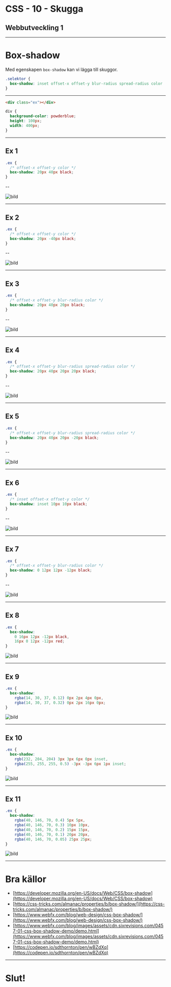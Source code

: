 # CSS - 10 - Skugga

## Webbutveckling 1

---

# Box-shadow

Med egenskapen `box-shadow` kan vi lägga till skuggor.


```css [ ]
.selektor {
  box-shadow: inset offset-x offset-y blur-radius spread-radius color
}
```

---

```html
<div class="ex"></div>
```

```css [ ]
div {
  background-color: powderblue;
  height: 100px;
  width: 400px;
}
```

---

## Ex 1

```css [ ]
.ex {
  /* offset-x offset-y color */
  box-shadow: 20px 40px black;
}
```

--

![bild](images/css-10-01.PNG)

---

## Ex 2

```css [ ]
.ex {
  /* offset-x offset-y color */
  box-shadow: 20px -40px black;
}
```

--

![bild](images/css-10-02.PNG)

---

## Ex 3

```css [ ]
.ex {
  /* offset-x offset-y blur-radius color */
  box-shadow: 20px 40px 20px black;
}
```

--

![bild](images/css-10-03.PNG)

---

## Ex 4

```css [ ]
.ex {
  /* offset-x offset-y blur-radius spread-radius color */
  box-shadow: 20px 40px 20px 20px black;
}
```

--

![bild](images/css-10-04.PNG)

---

## Ex 5

```css [ ]
.ex {
  /* offset-x offset-y blur-radius spread-radius color */
  box-shadow: 20px 40px 20px -20px black;
}
```

--

![bild](images/css-10-05.PNG)

---

## Ex 6

```css [ ]
.ex {
  /* inset offset-x offset-y color */
  box-shadow: inset 10px 10px black;
}
```

--

![bild](images/css-10-06.PNG)

---

## Ex 7

```css [ ]
.ex {
  /* offset-x offset-y blur-radius color */
  box-shadow: 0 12px 12px -12px black;
}
```

--

![bild](images/css-10-07.PNG)

---

## Ex 8

```css [ ]
.ex {
  box-shadow:
    0 16px 12px -12px black,
    16px 0 12px -12px red;
}
```

![bild](images/css-10-08.PNG)

---

## Ex 9

```css [ ]
.ex {
  box-shadow:
    rgba(14, 30, 37, 0.12) 0px 2px 4px 0px,
    rgba(14, 30, 37, 0.32) 0px 2px 16px 0px;
}
```

![bild](images/shadow-1.png)

---

## Ex 10

```css [ ]
.ex {
  box-shadow:
    rgb(232, 204, 204) 3px 3px 6px 0px inset,
    rgba(255, 255, 255, 0.5) -3px -3px 6px 1px inset;
}
```

![bild](images/shadow-1.png)

---

## Ex 11

```css [ ]
.ex {
  box-shadow:
    rgba(40, 146, 70, 0.4) 5px 5px,
    rgba(40, 146, 70, 0.3) 10px 10px,
    rgba(40, 146, 70, 0.2) 15px 15px,
    rgba(40, 146, 70, 0.1) 20px 20px,
    rgba(40, 146, 70, 0.05) 25px 25px;
}
```

![bild](images/shadow-3.png)

---

# Bra källor

* [https://developer.mozilla.org/en-US/docs/Web/CSS/box-shadow](https://developer.mozilla.org/en-US/docs/Web/CSS/box-shadow)
* [https://css-tricks.com/almanac/properties/b/box-shadow/](https://css-tricks.com/almanac/properties/b/box-shadow/)
* [https://www.webfx.com/blog/web-design/css-box-shadow/](https://www.webfx.com/blog/web-design/css-box-shadow/)
* [https://www.webfx.com/blog/images/assets/cdn.sixrevisions.com/0457-01-css-box-shadow-demo/demo.html](https://www.webfx.com/blog/images/assets/cdn.sixrevisions.com/0457-01-css-box-shadow-demo/demo.html)
* [https://codepen.io/sdthornton/pen/wBZdXq](https://codepen.io/sdthornton/pen/wBZdXq)

---

# Slut!